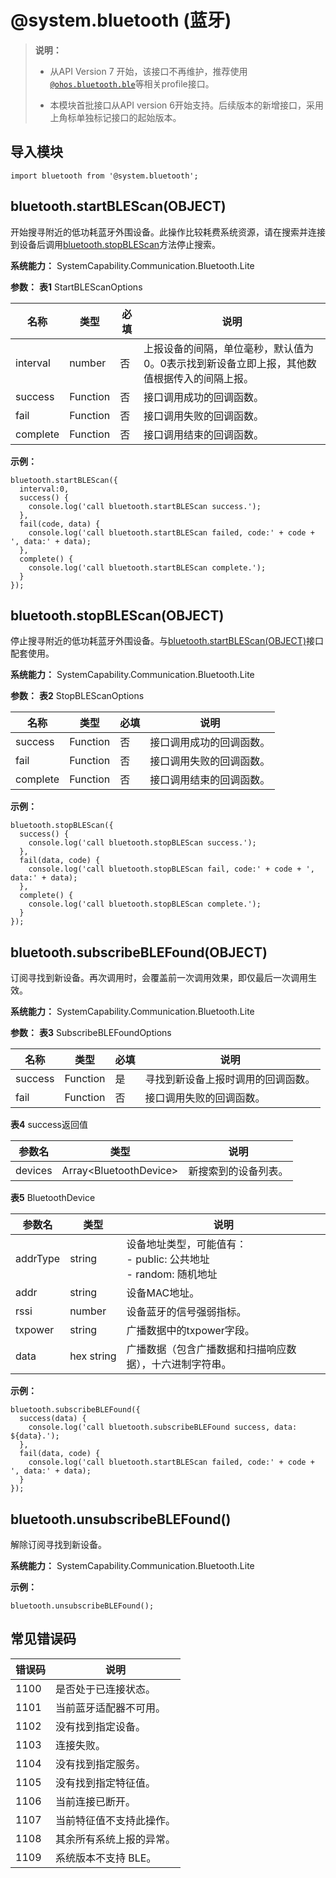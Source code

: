 # @system.bluetooth (蓝牙)


> **说明：**
>
> - 从API Version 7 开始，该接口不再维护，推荐使用[`@ohos.bluetooth.ble`](js-apis-bluetooth-ble.md)等相关profile接口。
>
> - 本模块首批接口从API version 6开始支持。后续版本的新增接口，采用上角标单独标记接口的起始版本。


## 导入模块


```
import bluetooth from '@system.bluetooth';
```

## bluetooth.startBLEScan(OBJECT)

开始搜寻附近的低功耗蓝牙外围设备。此操作比较耗费系统资源，请在搜索并连接到设备后调用[bluetooth.stopBLEScan](#bluetoothstopblescanobject)方法停止搜索。

**系统能力：** SystemCapability.Communication.Bluetooth.Lite

**参数：**
**表1** StartBLEScanOptions

| 名称 | 类型 | 必填 | 说明 |
| -------- | -------- | -------- | -------- |
| interval | number | 否 | 上报设备的间隔，单位毫秒，默认值为0。0表示找到新设备立即上报，其他数值根据传入的间隔上报。 |
| success | Function | 否 | 接口调用成功的回调函数。 |
| fail | Function | 否 | 接口调用失败的回调函数。 |
| complete | Function | 否 | 接口调用结束的回调函数。 |

**示例：**

  ```
  bluetooth.startBLEScan({
    interval:0,
    success() {
      console.log('call bluetooth.startBLEScan success.');
    },
    fail(code, data) {
      console.log('call bluetooth.startBLEScan failed, code:' + code + ', data:' + data);
    },
    complete() {
      console.log('call bluetooth.startBLEScan complete.');
    }
  });
  ```


## bluetooth.stopBLEScan(OBJECT)

停止搜寻附近的低功耗蓝牙外围设备。与[bluetooth.startBLEScan(OBJECT)](#bluetoothstartblescanobject)接口配套使用。

**系统能力：** SystemCapability.Communication.Bluetooth.Lite

**参数：**
**表2** StopBLEScanOptions

| 名称 | 类型 | 必填 | 说明 |
| -------- | -------- | -------- | -------- |
| success | Function | 否 | 接口调用成功的回调函数。 |
| fail | Function | 否 | 接口调用失败的回调函数。 |
| complete | Function | 否 | 接口调用结束的回调函数。 |

**示例：**

  ```
  bluetooth.stopBLEScan({
    success() {
      console.log('call bluetooth.stopBLEScan success.');
    },
    fail(data, code) {
      console.log('call bluetooth.stopBLEScan fail, code:' + code + ', data:' + data);
    },
    complete() {
      console.log('call bluetooth.stopBLEScan complete.');
    }
  });
  ```


## bluetooth.subscribeBLEFound(OBJECT)

订阅寻找到新设备。再次调用时，会覆盖前一次调用效果，即仅最后一次调用生效。

**系统能力：** SystemCapability.Communication.Bluetooth.Lite

**参数：**
**表3** SubscribeBLEFoundOptions

| 名称 | 类型 | 必填 | 说明 |
| -------- | -------- | -------- | -------- |
| success | Function | 是 | 寻找到新设备上报时调用的回调函数。 |
| fail | Function | 否 | 接口调用失败的回调函数。 |

**表4** success返回值

| 参数名 | 类型 | 说明 |
| -------- | -------- | -------- |
| devices | Array&lt;BluetoothDevice&gt; | 新搜索到的设备列表。 |

**表5** BluetoothDevice

| 参数名 | 类型 | 说明 |
| -------- | -------- | -------- |
| addrType | string | 设备地址类型，可能值有：<br/>-&nbsp;public:&nbsp;公共地址<br/>-&nbsp;random:&nbsp;随机地址 |
| addr | string | 设备MAC地址。 |
| rssi | number | 设备蓝牙的信号强弱指标。 |
| txpower | string | 广播数据中的txpower字段。 |
| data | hex&nbsp;string | 广播数据（包含广播数据和扫描响应数据），十六进制字符串。 |

**示例：**

  ```
  bluetooth.subscribeBLEFound({
    success(data) {
      console.log('call bluetooth.subscribeBLEFound success, data: ${data}.');
    },
    fail(data, code) {
      console.log('call bluetooth.startBLEScan failed, code:' + code + ', data:' + data);
    }
  });
  ```


## bluetooth.unsubscribeBLEFound()

解除订阅寻找到新设备。

**系统能力：** SystemCapability.Communication.Bluetooth.Lite

**示例：**

  ```
  bluetooth.unsubscribeBLEFound();
  ```


## 常见错误码

| 错误码 | 说明 |
| -------- | -------- |
| 1100 | 是否处于已连接状态。 |
| 1101 | 当前蓝牙适配器不可用。 |
| 1102 | 没有找到指定设备。 |
| 1103 | 连接失败。 |
| 1104 | 没有找到指定服务。 |
| 1105 | 没有找到指定特征值。 |
| 1106 | 当前连接已断开。 |
| 1107 | 当前特征值不支持此操作。 |
| 1108 | 其余所有系统上报的异常。 |
| 1109 | 系统版本不支持&nbsp;BLE。 |
